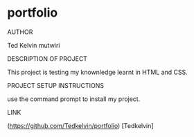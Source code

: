 # portfolio   

AUTHOR

Ted Kelvin mutwiri

DESCRIPTION OF PROJECT

This project is testing my knownledge learnt in HTML and CSS.

PROJECT SETUP INSTRUCTIONS

use the command prompt to install my project.

LINK

(https://github.com/Tedkelvin/portfolio) [Tedkelvin]


